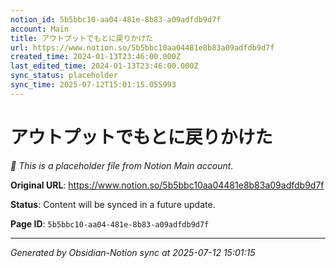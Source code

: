 ```yaml
---
notion_id: 5b5bbc10-aa04-481e-8b83-a09adfdb9d7f
account: Main
title: アウトプットでもとに戻りかけた
url: https://www.notion.so/5b5bbc10aa04481e8b83a09adfdb9d7f
created_time: 2024-01-13T23:46:00.000Z
last_edited_time: 2024-01-13T23:46:00.000Z
sync_status: placeholder
sync_time: 2025-07-12T15:01:15.055993
---
```


# アウトプットでもとに戻りかけた

*🔄 This is a placeholder file from Notion Main account.*

**Original URL**: https://www.notion.so/5b5bbc10aa04481e8b83a09adfdb9d7f

**Status**: Content will be synced in a future update.

**Page ID**: `5b5bbc10-aa04-481e-8b83-a09adfdb9d7f`

---

*Generated by Obsidian-Notion sync at 2025-07-12 15:01:15*
